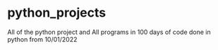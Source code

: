 # python_projects 

All of the python project and 
All programs in 100 days of code done in python from 10/01/2022
